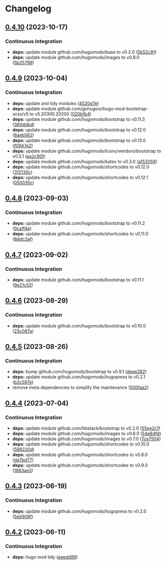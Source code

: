 # Changelog

## [0.4.10](https://github.com/hbstack/meta/compare/content/v0.4.9...content/v0.4.10) (2023-10-17)


### Continuous Integration

* **deps:** update module github.com/hugomods/base to v0.2.0 ([5b52c91](https://github.com/hbstack/meta/commit/5b52c918abcdb6716b351096e94b45ac97fb1dc7))
* **deps:** update module github.com/hugomods/images to v0.8.0 ([5b25799](https://github.com/hbstack/meta/commit/5b25799af224e098895c943300089633ccb1325f))

## [0.4.9](https://github.com/hbstack/meta/compare/content/v0.4.8...content/v0.4.9) (2023-10-04)


### Continuous Integration

* **deps:** update and tidy modules ([4520d7e](https://github.com/hbstack/meta/commit/4520d7e3ddf20552416fc3ad71c790906cb69d15))
* **deps:** update module github.com/gohugoio/hugo-mod-bootstrap-scss/v5 to v5.20300.20200 ([020b1b4](https://github.com/hbstack/meta/commit/020b1b420ab401c2c4844259ca3e6fea69ed66fd))
* **deps:** update module github.com/hugomods/bootstrap to v0.11.3 ([360ddbd](https://github.com/hbstack/meta/commit/360ddbd23efa5f6445902ec4d4d743ae667eb39e))
* **deps:** update module github.com/hugomods/bootstrap to v0.12.0 ([8aeb562](https://github.com/hbstack/meta/commit/8aeb562cfc0d6d7f3b670b4d666c83398706eee8))
* **deps:** update module github.com/hugomods/bootstrap to v0.13.0 ([f0947e2](https://github.com/hbstack/meta/commit/f0947e2c077b6de59a31353be2154c5315982a5d))
* **deps:** update module github.com/hugomods/icons/vendors/bootstrap to v0.5.1 ([ea2c90f](https://github.com/hbstack/meta/commit/ea2c90f23beb6f5e1fc52b69eab021bb11ace6f7))
* **deps:** update module github.com/hugomods/katex to v0.3.0 ([a152059](https://github.com/hbstack/meta/commit/a15205980a471a66158f5263ed6858e23a72e6e7))
* **deps:** update module github.com/hugomods/shortcodes to v0.12.0 ([312130c](https://github.com/hbstack/meta/commit/312130ccd65955c2e90880348bab6962edfc0926))
* **deps:** update module github.com/hugomods/shortcodes to v0.12.1 ([050035c](https://github.com/hbstack/meta/commit/050035c0313ab2a83f219bbc25ec5fd6249f2453))

## [0.4.8](https://github.com/hbstack/meta/compare/content/v0.4.7...content/v0.4.8) (2023-09-03)


### Continuous Integration

* **deps:** update module github.com/hugomods/bootstrap to v0.11.2 ([0caff4e](https://github.com/hbstack/meta/commit/0caff4e477585c9c717d20e42151c3acdc11c315))
* **deps:** update module github.com/hugomods/shortcodes to v0.11.0 ([8ddc2af](https://github.com/hbstack/meta/commit/8ddc2af3d9477b9ccfd1dcf0be9279c8abf889ca))

## [0.4.7](https://github.com/hbstack/meta/compare/content/v0.4.6...content/v0.4.7) (2023-09-02)


### Continuous Integration

* **deps:** update module github.com/hugomods/bootstrap to v0.11.1 ([9e21c53](https://github.com/hbstack/meta/commit/9e21c533cf4c35f60dd14ccf53e53fe458b09bfd))

## [0.4.6](https://github.com/hbstack/meta/compare/content/v0.4.5...content/v0.4.6) (2023-08-29)


### Continuous Integration

* **deps:** update module github.com/hugomods/bootstrap to v0.10.0 ([23c087a](https://github.com/hbstack/meta/commit/23c087a4f477733794d1ff39e35724b1766f98db))

## [0.4.5](https://github.com/hbstack/meta/compare/content/v0.4.4...content/v0.4.5) (2023-08-26)


### Continuous Integration

* **deps:** bump github.com/hugomods/bootstrap to v0.9.1 ([deee282](https://github.com/hbstack/meta/commit/deee282cf3818007a92e00b1039cf1b68bfc792a))
* **deps:** update module github.com/hugomods/hugopress to v0.2.1 ([b2c597e](https://github.com/hbstack/meta/commit/b2c597efdc9c9098e5a5ffe015a1834681a0778d))
* remove meta dependencies to simplify the maintenance ([500faa2](https://github.com/hbstack/meta/commit/500faa20cc3687d8701d65f0725f520d13610a7b))

## [0.4.4](https://github.com/hbstack/meta/compare/content/v0.4.3...content/v0.4.4) (2023-07-04)


### Continuous Integration

* **deps:** update module github.com/hbstack/bootstrap to v0.2.0 ([55ee2c1](https://github.com/hbstack/meta/commit/55ee2c1aba8c07f01d7ed2d1d886040282d0c35b))
* **deps:** update module github.com/hugomods/images to v0.6.0 ([54e84fd](https://github.com/hbstack/meta/commit/54e84fd3bc1edcdc097bd04991ea2584ef1baa4f))
* **deps:** update module github.com/hugomods/images to v0.7.0 ([7ce7504](https://github.com/hbstack/meta/commit/7ce7504b4002d042c2a851b3751594d50ab38293))
* **deps:** update module github.com/hugomods/shortcodes to v0.10.0 ([588220d](https://github.com/hbstack/meta/commit/588220da699f5740445e9bb2e1e9c4ff0a18a83d))
* **deps:** update module github.com/hugomods/shortcodes to v0.8.0 ([da7bd77](https://github.com/hbstack/meta/commit/da7bd770bdbcdfd4ee9fed01d2f27f3a9c6c6061))
* **deps:** update module github.com/hugomods/shortcodes to v0.9.0 ([1683ae3](https://github.com/hbstack/meta/commit/1683ae3b6a89c700e17684c97c69826d18c3b64c))

## [0.4.3](https://github.com/hbstack/meta/compare/content/v0.4.2...content/v0.4.3) (2023-06-19)


### Continuous Integration

* **deps:** update module github.com/hugomods/hugopress to v0.2.0 ([5e0908f](https://github.com/hbstack/meta/commit/5e0908fb04e56b9c6c4a8b65ac9faa4a25a9b034))

## [0.4.2](https://github.com/hbstack/meta/compare/content/v0.4.1...content/v0.4.2) (2023-06-11)


### Continuous Integration

* **deps:** hugo mod tidy ([eeedd99](https://github.com/hbstack/meta/commit/eeedd9931c9a5169d5e0845036b802400b46fc51))

